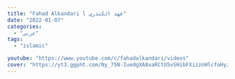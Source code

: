 ```yaml
---
title: "Fahad Alkandari l فهد الكندري"
date: "2022-01-07"
categories:
  - "عربي"
tags:
  - "islamic"

youtube: "https://www.youtube.com/c/fahadalkandari/videos"
cover: "https://yt3.ggpht.com/Ny_75N-IuedgXA8xaRCtU5vSHibFXizznHlcfoHyzr9gqq6X_eT9018IebaKZsue2OHNgE8tuQ=s176-c-k-c0x00ffffff-no-rj"
---
```

